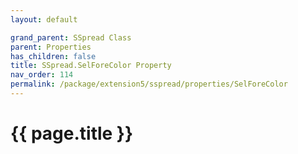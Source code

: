 ```yaml
---
layout: default

grand_parent: SSpread Class
parent: Properties
has_children: false
title: SSpread.SelForeColor Property
nav_order: 114
permalink: /package/extension5/sspread/properties/SelForeColor
---
```

# {{ page.title }}